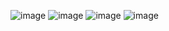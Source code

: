 ![image](https://github.com/user-attachments/assets/f634d267-edcb-4c37-b178-b116550fd2b1)
![image](https://github.com/user-attachments/assets/e2b9ea6d-bb34-4477-9eb6-20b1951936e0)
![image](https://github.com/user-attachments/assets/64424fc7-d211-4fb7-81bb-5d9c85854403)
![image](https://github.com/user-attachments/assets/54435240-454a-4bd8-8d77-13b822d1c310)
